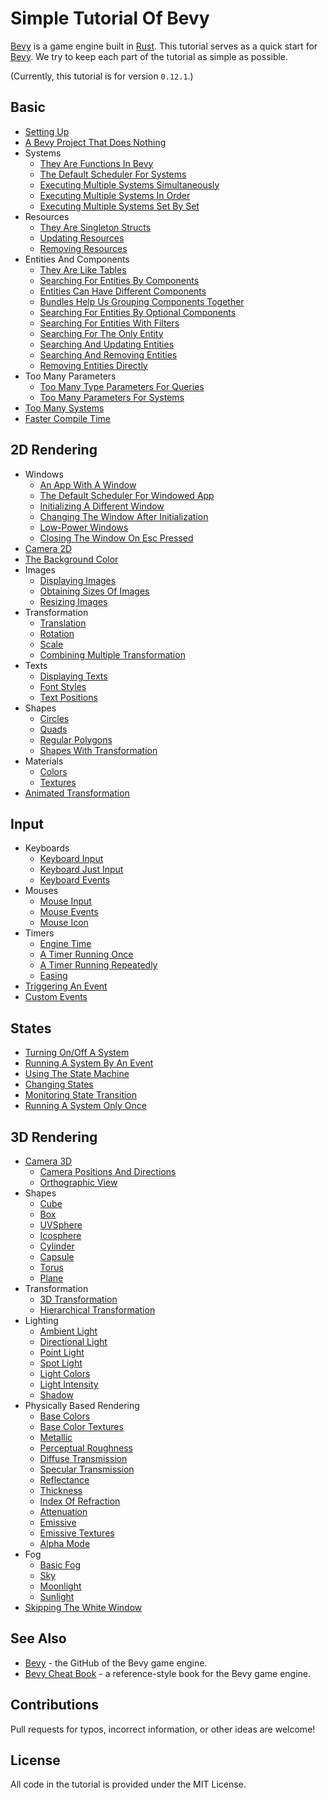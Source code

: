 # Simple Tutorial Of Bevy

[Bevy](https://bevyengine.org/) is a game engine built in [Rust](https://www.rust-lang.org/).
This tutorial serves as a quick start for [Bevy](https://bevyengine.org/).
We try to keep each part of the tutorial as simple as possible.

(Currently, this tutorial is for version `0.12.1`.)

## Basic

* [Setting Up](./tutorial/setting_up.md)
* [A Bevy Project That Does Nothing](./tutorial/a_bevy_project_that_does_nothing.md)
* Systems
  * [They Are Functions In Bevy](./tutorial/they_are_functions_in_bevy.md)
  * [The Default Scheduler For Systems](./tutorial/the_default_scheduler_for_systems.md)
  * [Executing Multiple Systems Simultaneously](./tutorial/executing_multiple_systems_simultaneously.md)
  * [Executing Multiple Systems In Order](./tutorial/executing_multiple_systems_in_order.md)
  * [Executing Multiple Systems Set By Set](./tutorial/executing_multiple_systems_set_by_set.md)
* Resources
  * [They Are Singleton Structs](./tutorial/they_are_singleton_structs.md)
  * [Updating Resources](./tutorial/updating_resources.md)
  * [Removing Resources](./tutorial/removing_resources.md)
* Entities And Components
  * [They Are Like Tables](./tutorial/they_are_like_tables.md)
  * [Searching For Entities By Components](./tutorial/searching_for_entities_by_components.md)
  * [Entities Can Have Different Components](./tutorial/entities_can_have_different_components.md)
  * [Bundles Help Us Grouping Components Together](./tutorial/bundles_help_us_grouping_components_together.md)
  * [Searching For Entities By Optional Components](./tutorial/searching_for_entities_by_optional_components.md)
  * [Searching For Entities With Filters](./tutorial/searching_for_entities_with_filters.md)
  * [Searching For The Only Entity](./tutorial/searching_for_the_only_entity.md)
  * [Searching And Updating Entities](./tutorial/searching_and_updating_entities.md)
  * [Searching And Removing Entities](./tutorial/searching_and_removing_entities.md)
  * [Removing Entities Directly](./tutorial/removing_entities_directly.md)
* Too Many Parameters
  * [Too Many Type Parameters For Queries](./tutorial/too_many_type_parameters_for_queries.md)
  * [Too Many Parameters For Systems](./tutorial/too_many_parameters_for_systems.md)
* [Too Many Systems](./tutorial/too_many_systems.md)
* [Faster Compile Time](./tutorial/faster_compile_time.md)

## 2D Rendering

* Windows
  * [An App With A Window](./tutorial/an_app_with_a_window.md)
  * [The Default Scheduler For Windowed App](./tutorial/the_default_scheduler_for_windowed_app.md)
  * [Initializing A Different Window](./tutorial/initializing_a_different_window.md)
  * [Changing The Window After Initialization](./tutorial/changing_the_window_after_initialization.md)
  * [Low-Power Windows](./tutorial/low_power_windows.md)
  * [Closing The Window On Esc Pressed](./tutorial/closing_the_window_on_esc_pressed.md)
* [Camera 2D](./tutorial/camera_2d.md)
* [The Background Color](./tutorial/the_background_color.md)
* Images
  * [Displaying Images](./tutorial/displaying_images.md)
  * [Obtaining Sizes Of Images](./tutorial/obtaining_sizes_of_images.md)
  * [Resizing Images](./tutorial/resizing_images.md)
* Transformation
  * [Translation](./tutorial/translation.md)
  * [Rotation](./tutorial/rotation.md)
  * [Scale](./tutorial/scale.md)
  * [Combining Multiple Transformation](./tutorial/combining_multiple_transformation.md)
* Texts
  * [Displaying Texts](./tutorial/displaying_texts.md)
  * [Font Styles](./tutorial/font_styles.md)
  * [Text Positions](./tutorial/text_positions.md)
* Shapes
  * [Circles](./tutorial/circles.md)
  * [Quads](./tutorial/quads.md)
  * [Regular Polygons](./tutorial/regular_polygons.md)
  * [Shapes With Transformation](./tutorial/shapes_with_transformation.md)
* Materials
  * [Colors](./tutorial/colors.md)
  * [Textures](./tutorial/textures.md)
* [Animated Transformation](./tutorial/animated_transformation.md)

## Input

* Keyboards
  * [Keyboard Input](./tutorial/keyboard_input.md)
  * [Keyboard Just Input](./tutorial/keyboard_just_input.md)
  * [Keyboard Events](./tutorial/keyboard_events.md)
* Mouses
  * [Mouse Input](./tutorial/mouse_input.md)
  * [Mouse Events](./tutorial/mouse_events.md)
  * [Mouse Icon](./tutorial/mouse_icon.md)
* Timers
  * [Engine Time](./tutorial/engine_time.md)
  * [A Timer Running Once](./tutorial/a_timer_running_once.md)
  * [A Timer Running Repeatedly](./tutorial/a_timer_running_repeatedly.md)
  * [Easing](./tutorial/easing.md)
* [Triggering An Event](./tutorial/triggering_an_event.md)
* [Custom Events](./tutorial/custom_events.md)

## States

* [Turning On/Off A System](./tutorial/turning_on_off_a_system.md)
* [Running A System By An Event](./tutorial/running_a_system_by_an_event.md)
* [Using The State Machine](./tutorial/using_the_state_machine.md)
* [Changing States](./tutorial/changing_states.md)
* [Monitoring State Transition](./tutorial/monitoring_state_transition.md)
* [Running A System Only Once](./tutorial/running_a_system_only_once.md)

## 3D Rendering

* [Camera 3D](./tutorial/camera_3d.md)
  * [Camera Positions And Directions](./tutorial/camera_positions_and_directions.md)
  * [Orthographic View](./tutorial/orthographic_view.md)
* Shapes
  * [Cube](./tutorial/cube.md)
  * [Box](./tutorial/box.md)
  * [UVSphere](./tutorial/uvsphere.md)
  * [Icosphere](./tutorial/icosphere.md)
  * [Cylinder](./tutorial/cylinder.md)
  * [Capsule](./tutorial/capsule.md)
  * [Torus](./tutorial/torus.md)
  * [Plane](./tutorial/plane.md)
* Transformation
  * [3D Transformation](./tutorial/3d_transformation.md)
  * [Hierarchical Transformation](./tutorial/hierarchical_transformation.md)
* Lighting
  * [Ambient Light](./tutorial/ambient_light.md)
  * [Directional Light](./tutorial/directional_light.md)
  * [Point Light](./tutorial/point_light.md)
  * [Spot Light](./tutorial/spot_light.md)
  * [Light Colors](./tutorial/light_colors.md)
  * [Light Intensity](./tutorial/light_intensity.md)
  * [Shadow](./tutorial/shadow.md)
* Physically Based Rendering
  * [Base Colors](./tutorial/base_colors.md)
  * [Base Color Textures](./tutorial/base_color_textures.md)
  * [Metallic](./tutorial/metallic.md)
  * [Perceptual Roughness](./tutorial/perceptual_roughness.md)
  * [Diffuse Transmission](./tutorial/diffuse_transmission.md)
  * [Specular Transmission](./tutorial/specular_transmission.md)
  * [Reflectance](./tutorial/reflectance.md)
  * [Thickness](./tutorial/thickness.md)
  * [Index Of Refraction](./tutorial/index_of_refraction.md)
  * [Attenuation](./tutorial/attenuation.md)
  * [Emissive](./tutorial/emissive.md)
  * [Emissive Textures](./tutorial/emissive_textures.md)
  * [Alpha Mode](./tutorial/alpha_mode.md)
* Fog
  * [Basic Fog](./tutorial/basic_fog.md)
  * [Sky](./tutorial/sky.md)
  * [Moonlight](./tutorial/moonlight.md)
  * [Sunlight](./tutorial/sunlight.md)
* [Skipping The White Window](./tutorial/skipping_the_white_window.md)

## See Also

* [Bevy](https://github.com/bevyengine/bevy) - the GitHub of the Bevy game engine.
* [Bevy Cheat Book](https://bevy-cheatbook.github.io/) - a reference-style book for the Bevy game engine.

## Contributions

Pull requests for typos, incorrect information, or other ideas are welcome!

## License

All code in the tutorial is provided under the MIT License.
